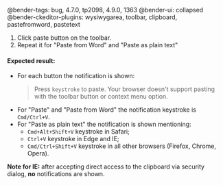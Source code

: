@bender-tags: bug, 4.7.0, tp2098, 4.9.0, 1363
@bender-ui: collapsed
@bender-ckeditor-plugins: wysiwygarea, toolbar, clipboard, pastefromword, pastetext

1. Click paste button on the toolbar.
2. Repeat it for "Paste from Word" and "Paste as plain text"

#### Expected result:
* For each button the notification is shown:
	> Press `keystroke` to paste. Your browser doesn't support pasting with the toolbar button or context menu option.
* For "Paste" and "Paste from Word" the notification keystroke is `Cmd/Ctrl+V`.
* For "Paste as plain text" the notification is shown mentioning:
	* `Cmd+Alt+Shift+V` keystroke in Safari;
	* `Ctrl+V` keystroke in Edge and IE;
	* `Cmd/Ctrl+Shift+V` keystroke in all other browsers (Firefox, Chrome, Opera).

**Note for IE:** after accepting direct access to the clipboard via security dialog, **no** notifications are shown.

